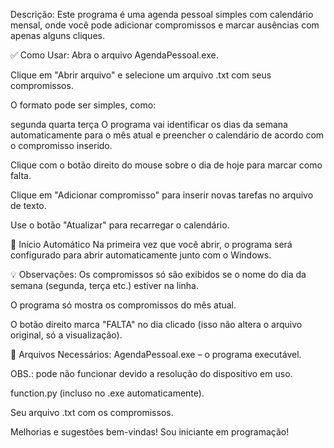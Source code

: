 Descrição:
Este programa é uma agenda pessoal simples com calendário mensal, onde você pode adicionar compromissos e marcar ausências com apenas alguns cliques.

✅ Como Usar:
Abra o arquivo AgendaPessoal.exe.

Clique em "Abrir arquivo" e selecione um arquivo .txt com seus compromissos.

O formato pode ser simples, como:

segunda
quarta
terça
O programa vai identificar os dias da semana automaticamente para o mês atual e preencher o calendário de acordo com o compromisso inserido.

Clique com o botão direito do mouse sobre o dia de hoje para marcar como falta.

Clique em "Adicionar compromisso" para inserir novas tarefas no arquivo de texto.

Use o botão "Atualizar" para recarregar o calendário.

🔄 Início Automático
Na primeira vez que você abrir, o programa será configurado para abrir automaticamente junto com o Windows.

💡 Observações:
Os compromissos só são exibidos se o nome do dia da semana (segunda, terça etc.) estiver na linha.

O programa só mostra os compromissos do mês atual.

O botão direito marca "FALTA" no dia clicado (isso não altera o arquivo original, só a visualização).

📁 Arquivos Necessários:
AgendaPessoal.exe – o programa executável.

OBS.: pode não funcionar devido a resolução do dispositivo em uso.

function.py (incluso no .exe automaticamente).

Seu arquivo .txt com os compromissos.





Melhorias e sugestões bem-vindas! Sou iniciante em programação!
